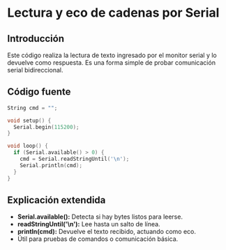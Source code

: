 # Lectura y eco de cadenas por Serial

## Introducción
Este código realiza la lectura de texto ingresado por el monitor serial y lo devuelve como respuesta. Es una forma simple de probar comunicación serial bidireccional.

## Código fuente
```cpp
String cmd = "";

void setup() {
  Serial.begin(115200);
}

void loop() {
  if (Serial.available() > 0) {
    cmd = Serial.readStringUntil('\n');
    Serial.println(cmd);
  }
}
```

## Explicación extendida
- **Serial.available():** Detecta si hay bytes listos para leerse.  
- **readStringUntil('\n'):** Lee hasta un salto de línea.  
- **println(cmd):** Devuelve el texto recibido, actuando como eco.  
- Útil para pruebas de comandos o comunicación básica.

